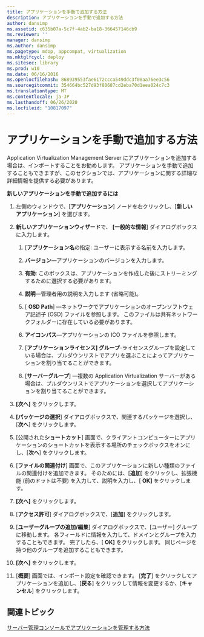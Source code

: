 ```yaml
---
title: アプリケーションを手動で追加する方法
description: アプリケーションを手動で追加する方法
author: dansimp
ms.assetid: c635b07a-5c7f-4ab2-ba18-366457146cb9
ms.reviewer: ''
manager: dansimp
ms.author: dansimp
ms.pagetype: mdop, appcompat, virtualization
ms.mktglfcycl: deploy
ms.sitesec: library
ms.prod: w10
ms.date: 06/16/2016
ms.openlocfilehash: 868939553fae6172ccca549ddc3f08aa76ee3c56
ms.sourcegitcommit: 354664bc527d93f80687cd2eba70d1eea024c7c3
ms.translationtype: MT
ms.contentlocale: ja-JP
ms.lasthandoff: 06/26/2020
ms.locfileid: "10817097"
---
```

# アプリケーションを手動で追加する方法


Application Virtualization Management Server にアプリケーションを追加する場合は、インポートすることをお勧めします。 アプリケーションを手動で追加することもできますが、このセクションでは、アプリケーションに関する詳細な詳細情報を提供する必要があります。

**新しいアプリケーションを手動で追加するには**

1.  左側のウィンドウで、[**アプリケーション**] ノードを右クリックし、[**新しいアプリケーション**] を選びます。

2.  **新しいアプリケーションウィザード**で、 **[一般的な情報**] ダイアログボックスに入力します。

    1.  [**アプリケーション名**の指定: ユーザーに表示する名前を入力します。

    2.  **バージョン**—アプリケーションのバージョンを入力します。

    3.  **有効**: このボックスは、アプリケーションを作成した後にストリーミングするために選択する必要があります。

    4.  **説明**—管理者用の説明を入力します (省略可能)。

    5.  [ **OSD Path**] —ネットワークでアプリケーションのオープンソフトウェア記述子 (OSD) ファイルを参照します。 このファイルは共有ネットワークフォルダーに存在している必要があります。

    6.  **アイコンパス**—アプリケーションの ICO ファイルを参照します。

    7.  [**アプリケーションライセンス] グループ**-ライセンスグループを設定している場合は、プルダウンリストでアプリを選ぶことによってアプリケーションを割り当てることができます。

    8.  [**サーバーグループ**] —複数の Application Virtualization サーバーがある場合は、プルダウンリストでアプリケーションを選択してアプリケーションを割り当てることができます。

3.  **[次へ]** をクリックします。

4.  **[パッケージの選択**] ダイアログボックスで、関連するパッケージを選択し、[**次へ**] をクリックします。

5.  [公開された**ショートカット**] 画面で、クライアントコンピューターにアプリケーションのショートカットを表示する場所のチェックボックスをオンにし、[**次へ**] をクリックします。

6.  [**ファイルの関連付け**] 画面で、このアプリケーションに新しい種類のファイルの関連付けを追加できます。 そのためには、[**追加**] をクリックし、拡張機能 (前のドットは不要) を入力して、説明を入力し、[ **OK]** をクリックします。

7.  **[次へ]** をクリックします。

8.  [**アクセス許可**] ダイアログボックスで、[**追加**] をクリックします。

9.  [**ユーザーグループの追加/編集**] ダイアログボックスで、[ユーザー] グループに移動します。 各フィールドに情報を入力して、ドメインとグループを入力することもできます。 完了したら、[ **OK]** をクリックします。 同じページを持つ他のグループを追加することもできます。

10. **[次へ]** をクリックします。

11. [**概要**] 画面では、インポート設定を確認できます。 [**完了**] をクリックしてアプリケーションを追加し、[**戻る**] をクリックして情報を変更するか、[**キャンセル**] をクリックします。

## 関連トピック


[サーバー管理コンソールでアプリケーションを管理する方法](how-to-manage-applications-in-the-server-management-console.md)

 

 





